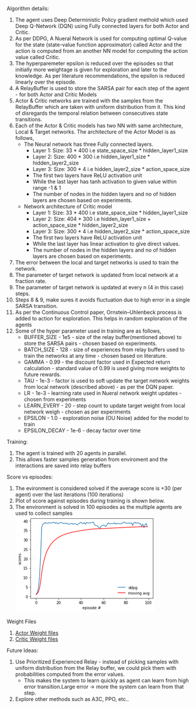 Algorithm details:
1. The agent uses Deep Deterministic Policy gradient methold which used Deep Q-Network (DQN) using Fully connected layers for both Actor and Critic.
2. As per DDPG, A Nueral Network is used for computing optimal Q-value for the state (state-value function approximator) called Actor and the action is
    computed from an another NN model for computing the action value called Critic.
3. The hyperparemeter epsilon is reduced over the episodes so that initially more weightage is given for exploration and later to the knowledge. As per literature recommendations,
   the epsilon is reduced linearly over the episode.
4. A RelayBuffer is used to store the SARSA pair for each step of the agent - for both Actor and Critic Models
5. Actor & Critic networks are trained with the samples from the RelayBuffer which are taken with uniform distribution from it. This kind of disregards the temporal relation between consecutives state transitions.
6. Each of the Actor & Critic models has two NN with same architecture, Local & Target networks. The architecture of the Actor Model is as follows,
    * The Neural network has three Fully connected layers.
      * Layer 1: Size: 33 * 400 i.e state_space_size * hidden_layer1_size
      * Layer 2: Size: 400 * 300 i.e hidden_layer1_size * hidden_layer2_size
      * Layer 3: Size: 300 * 4 i.e hidden_layer2_size * action_space_size
      * The first two layers have ReLU activation unit
      * While the last layer has tanh activation to given value within range -1 & 1
      * The number of nodes in the hidden layers and no of hidden layers are chosen based on experiments.
    * Network architecture of Critic model
      * Layer 1: Size: 33 * 400 i.e state_space_size * hidden_layer1_size
      * Layer 2: Size: 404 * 300 i.e hidden_layer1_size + action_space_size * hidden_layer2_size
      * Layer 3: Size: 300 * 4 i.e hidden_layer2_size * action_space_size
      * The first two layers have ReLU activation unit
      * While the last layer has linear activation to give direct values.
      * The number of nodes in the hidden layers and no of hidden layers are chosen based on experiments.
7. The error between the local and target networks is used to train the network.
8. The parameter of target network is updated from local network at a fraction rate.
9. The parameter of target network is updated at every n (4 in this case) steps.
10. Steps 8 & 9, make sures it avoids fluctuation due to high error in a single SARSA transition.
11. As per the Continuous Control paper,  Ornstein–Uhlenbeck process is added to action for exploration. This helps in random exploration of the agents
12. Some of the hyper parameter used in training are as follows,
    * BUFFER_SIZE - 1e5 - size of the relay buffer(mentioned above) to store the SARSA pairs - chosen based on experiments.
    * BATCH_SIZE - 128 - size of experiences from relay buffers used to train the networks at any time - chosen based on literature.
    * GAMMA - 0.99 - the discount factor used in Expected return calculation - standard value of 0.99 is used giving more weights to future rewards.
    * TAU - 1e-3 - factor is used to soft update the target network weights from local network (described above) - as per the DQN paper.
    * LR - 1e-3 - learning rate used in Nueral network weight updates - chosen from experiments
    * LEARN_EVERY - 20 - step count to update target weight from local network weigh - chosen as per experiments
    * EPSILON - 1.0 - exploration noise (OU Noise) added for the model to train
    * EPSILON_DECAY - 1e-6 - decay factor over time

Training:
  1. The agent is trained with 20 agents in parallel.
  2. This allows faster samples generation from enviroment and the interactions are saved into relay buffers

Score vs episodes:
  1. The evironment is considered solved if the average score is +30 (per agent) over the last iterations (100 iterations)
  2. Plot of score against episodes during training is shown below.
  3. The environment is solved in 100 episodes as the multiple agents are used to collect samples
  ![Plot](https://github.com/anug7/udacity_rl/blob/master/assigns/deep-reinforcement-learning/p2_continuous-control/scorevsepisodes.png)

Weight Files
1. [Actor Weight files](https://github.com/anug7/udacity_rl/blob/master/assigns/deep-reinforcement-learning/p2_continuous-control/actor_ckpt.pth)
2. [Critic Weight files](https://github.com/anug7/udacity_rl/blob/master/assigns/deep-reinforcement-learning/p2_continuous-control/critic_ckpt.pth)

Future Ideas:
  1. Use Prioritized Experienced Relay - instead of picking samples with uniform distribution from the Relay buffer, we could pick them with probabilities computed from the error values.
     * This makes the system to learn quickly as agent can learn from high error transition.Large error -> more the system can learn from that step.
  2. Explore other methods such as A3C, PPO, etc..
